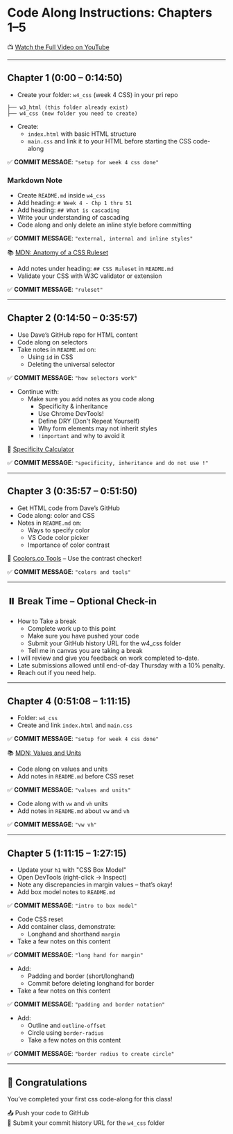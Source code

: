 # Code Along Instructions: Chapters 1–5 

📺 [Watch the Full Video on YouTube](https://www.youtube.com/watch?v=n4R2E7O-Ngo)

---

## Chapter 1 (0:00 – 0:14:50)

- Create your folder: `w4_css` (week 4 CSS) in your pri repo
```
├── w3_html (this folder already exist)
├── w4_css (new folder you need to create)
```
- Create:
  - `index.html` with basic HTML structure
  - `main.css` and link it to your HTML before starting the CSS code-along

✅ **COMMIT MESSAGE**: `"setup for week 4 css done"`

### Markdown Note

- Create `README.md` inside `w4_css`
- Add heading: `# Week 4 - Chp 1 thru 51`
- Add heading: `## What is cascading`
- Write your understanding of cascading
- Code along and only delete an inline style before committing

✅ **COMMIT MESSAGE**: `"external, internal and inline styles"`

📚 [MDN: Anatomy of a CSS Ruleset](https://developer.mozilla.org/en-US/docs/Learn/Getting_started_with_the_web/CSS_basics#anatomy_of_a_css_ruleset)

- Add notes under heading: `## CSS Ruleset` in `README.md`
- Validate your CSS with W3C validator or extension

✅ **COMMIT MESSAGE**: `"ruleset"`

---

## Chapter 2 (0:14:50 – 0:35:57)

- Use Dave’s GitHub repo for HTML content
- Code along on selectors
- Take notes in `README.md` on:
  - Using `id` in CSS
  - Deleting the universal selector

✅ **COMMIT MESSAGE**: `"how selectors work"`

- Continue with:
  - Make sure you add notes as you code along
    - Specificity & inheritance
    - Use Chrome DevTools!
    - Define DRY (Don't Repeat Yourself) 
    - Why form elements may not inherit styles
    - `!important` and why to avoid it

🔗 [Specificity Calculator](https://specificity.keegan.st/)

✅ **COMMIT MESSAGE**: `"specificity, inheritance and do not use !"`

---

## Chapter 3 (0:35:57 – 0:51:50)

- Get HTML code from Dave’s GitHub
- Code along: color and CSS
- Notes in `README.md` on:
  - Ways to specify color
  - VS Code color picker
  - Importance of color contrast

🎨 [Coolors.co Tools](https://coolors.co/) – Use the contrast checker!

✅ **COMMIT MESSAGE**: `"colors and tools"`

---

## ⏸️ Break Time – Optional Check-in

- How to Take a break 
  - Complete work up to this point
  - Make sure you have pushed your code
  - Submit your GitHub history URL for the w4_css folder 
  - Tell me in canvas you are taking a break
- I will review and give you feedback on work completed to-date. 
- Late submissions allowed until end-of-day Thursday with a 10% penalty.
- Reach out if you need help.

---

## Chapter 4 (0:51:08 – 1:11:15)

- Folder: `w4_css`
- Create and link `index.html` and `main.css`

✅ **COMMIT MESSAGE**: `"setup for week 4 css done"`

📚 [MDN: Values and Units](https://developer.mozilla.org/en-US/docs/Learn/CSS/Building_blocks/Values_and_units)

- Code along on values and units
- Add notes in `README.md` before CSS reset

✅ **COMMIT MESSAGE**: `"values and units"`

- Code along with `vw` and `vh` units
- Add notes in `README.md` about `vw` and `vh` 

✅ **COMMIT MESSAGE**: `"vw vh"`

---

## Chapter 5 (1:11:15 – 1:27:15)

- Update your `h1` with "CSS Box Model"
- Open DevTools (right-click → Inspect)
- Note any discrepancies in margin values – that’s okay!
- Add box model notes to `README.md`

✅ **COMMIT MESSAGE**: `"intro to box model"`

- Code CSS reset
- Add container class, demonstrate:
  - Longhand and shorthand `margin`
- Take a few notes on this content

✅ **COMMIT MESSAGE**: `"long hand for margin"`

- Add:
  - Padding and border (short/longhand)
  - Commit before deleting longhand for border
- Take a few notes on this content 

✅ **COMMIT MESSAGE**: `"padding and border notation"`

- Add:
  - Outline and `outline-offset`
  - Circle using `border-radius`
  - Take a few notes on this content

✅ **COMMIT MESSAGE**: `"border radius to create circle"`

---

## 🎉 Congratulations

You’ve completed your first css code-along for this class!

📤 Push your code to GitHub  
🔗 Submit your commit history URL for the `w4_css` folder  
